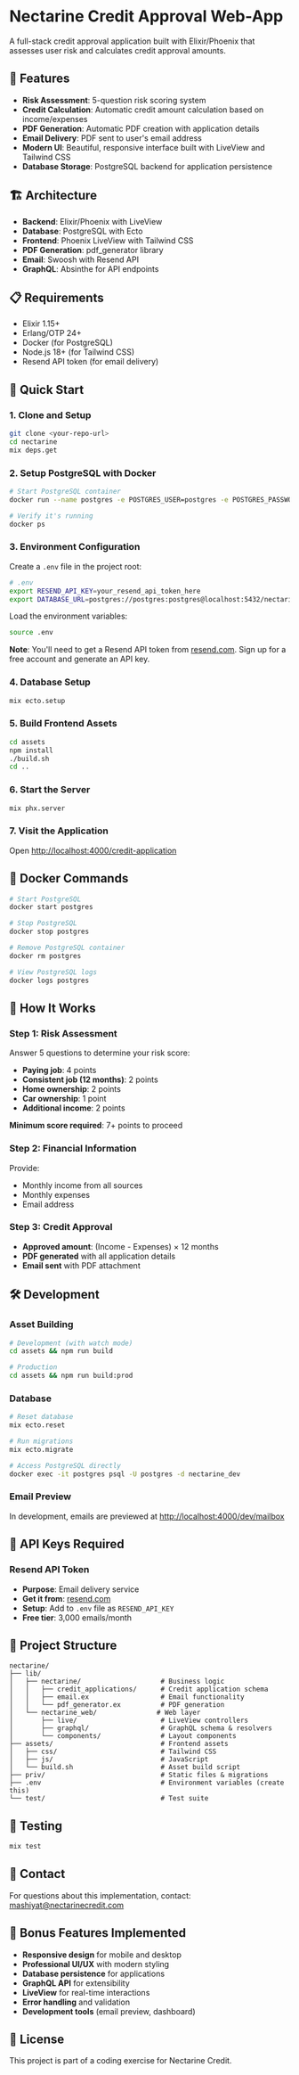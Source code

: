 # Nectarine Credit Approval Web-App

A full-stack credit approval application built with Elixir/Phoenix that assesses user risk and calculates credit approval amounts.

## 🎯 Features

- **Risk Assessment**: 5-question risk scoring system
- **Credit Calculation**: Automatic credit amount calculation based on income/expenses
- **PDF Generation**: Automatic PDF creation with application details
- **Email Delivery**: PDF sent to user's email address
- **Modern UI**: Beautiful, responsive interface built with LiveView and Tailwind CSS
- **Database Storage**: PostgreSQL backend for application persistence

## 🏗️ Architecture

- **Backend**: Elixir/Phoenix with LiveView
- **Database**: PostgreSQL with Ecto
- **Frontend**: Phoenix LiveView with Tailwind CSS
- **PDF Generation**: pdf_generator library
- **Email**: Swoosh with Resend API
- **GraphQL**: Absinthe for API endpoints

## 📋 Requirements

- Elixir 1.15+
- Erlang/OTP 24+
- Docker (for PostgreSQL)
- Node.js 18+ (for Tailwind CSS)
- Resend API token (for email delivery)

## 🚀 Quick Start

### 1. Clone and Setup

```bash
git clone <your-repo-url>
cd nectarine
mix deps.get
```

### 2. Setup PostgreSQL with Docker

```bash
# Start PostgreSQL container
docker run --name postgres -e POSTGRES_USER=postgres -e POSTGRES_PASSWORD=postgres -e POSTGRES_DB=nectarine_dev -p 5432:5432 -d postgres:15

# Verify it's running
docker ps
```

### 3. Environment Configuration

Create a `.env` file in the project root:

```bash
# .env
export RESEND_API_KEY=your_resend_api_token_here
export DATABASE_URL=postgres://postgres:postgres@localhost:5432/nectarine_dev
```

Load the environment variables:

```bash
source .env
```

**Note**: You'll need to get a Resend API token from [resend.com](https://resend.com). Sign up for a free account and generate an API key.

### 4. Database Setup

```bash
mix ecto.setup
```

### 5. Build Frontend Assets

```bash
cd assets
npm install
./build.sh
cd ..
```

### 6. Start the Server

```bash
mix phx.server
```

### 7. Visit the Application

Open [http://localhost:4000/credit-application](http://localhost:4000/credit-application)

## 🐳 Docker Commands

```bash
# Start PostgreSQL
docker start postgres

# Stop PostgreSQL
docker stop postgres

# Remove PostgreSQL container
docker rm postgres

# View PostgreSQL logs
docker logs postgres
```

## 📱 How It Works

### Step 1: Risk Assessment
Answer 5 questions to determine your risk score:
- **Paying job**: 4 points
- **Consistent job (12 months)**: 2 points  
- **Home ownership**: 2 points
- **Car ownership**: 1 point
- **Additional income**: 2 points

**Minimum score required**: 7+ points to proceed

### Step 2: Financial Information
Provide:
- Monthly income from all sources
- Monthly expenses
- Email address

### Step 3: Credit Approval
- **Approved amount**: (Income - Expenses) × 12 months
- **PDF generated** with all application details
- **Email sent** with PDF attachment

## 🛠️ Development

### Asset Building
```bash
# Development (with watch mode)
cd assets && npm run build

# Production
cd assets && npm run build:prod
```

### Database
```bash
# Reset database
mix ecto.reset

# Run migrations
mix ecto.migrate

# Access PostgreSQL directly
docker exec -it postgres psql -U postgres -d nectarine_dev
```

### Email Preview
In development, emails are previewed at [http://localhost:4000/dev/mailbox](http://localhost:4000/dev/mailbox)

## 🔑 API Keys Required

### Resend API Token
- **Purpose**: Email delivery service
- **Get it from**: [resend.com](https://resend.com)
- **Setup**: Add to `.env` file as `RESEND_API_KEY`
- **Free tier**: 3,000 emails/month

## 📁 Project Structure

```
nectarine/
├── lib/
│   ├── nectarine/                    # Business logic
│   │   ├── credit_applications/      # Credit application schema
│   │   ├── email.ex                  # Email functionality
│   │   └── pdf_generator.ex          # PDF generation
│   └── nectarine_web/               # Web layer
│       ├── live/                     # LiveView controllers
│       ├── graphql/                  # GraphQL schema & resolvers
│       └── components/               # Layout components
├── assets/                           # Frontend assets
│   ├── css/                          # Tailwind CSS
│   ├── js/                           # JavaScript
│   └── build.sh                      # Asset build script
├── priv/                             # Static files & migrations
├── .env                              # Environment variables (create this)
└── test/                             # Test suite
```

## 🧪 Testing

```bash
mix test
```

## 📧 Contact

For questions about this implementation, contact: mashiyat@nectarinecredit.com

## 🎉 Bonus Features Implemented

- **Responsive design** for mobile and desktop
- **Professional UI/UX** with modern styling
- **Database persistence** for applications
- **GraphQL API** for extensibility
- **LiveView** for real-time interactions
- **Error handling** and validation
- **Development tools** (email preview, dashboard)

## 📄 License

This project is part of a coding exercise for Nectarine Credit.

